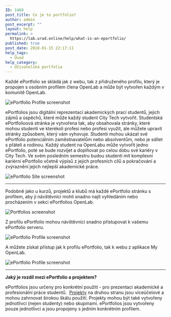 ```yaml
---
ID: 1469
post_title: Co je to portfolio?
author: admin
post_excerpt: ""
layout: help
permalink: >
  https://lab.urad.online/help/what-is-an-eportfolio/
published: true
post_date: 2018-01-15 22:17:11
help_tags:
  - Úvod
help_category:
  - Uživatelská portfolia
---
```

Každé ePortfolio se skládá jak z webu, tak z přidruženého profilu, který je propojen s osobním profilem člena OpenLab a může být vytvořen každým v komunitě OpenLab.

<img class="alignnone wp-image-36702 size-full" src="https://openlab.citytech.cuny.edu/wp-content/uploads/2012/08/What_Is_eportfolio_1_v2.png" alt="ePortfolio Profile screenshot" />

ePortfolios jsou digitální reprezentací akademických prací studentů, jejich zájmů a úspěchů, které může každý student City Tech vytvořit. Studentská ePortfolioová stránka je vytvořena tak, aby obsahovala stránky, které mohou studenti ve kterékoli profesi nebo profesi využít, ale můžete upravit stránky způsobem, který vám vyhovuje. Studenti mohou ukázat své ePortfolio potenciálním zaměstnavatelům nebo absolventům, nebo je sdílet s přáteli a rodinou. Každý student na OpenLabu může vytvořit jedno ePortfolio, poté se bude rozvíjet a doplňovat po celou dobu své kariéry v City Tech. Ve svém posledním semestru budou studenti mít komplexní kariérní ePortfolio včetně výpisů z jejich profesních cílů a pokračování a zvýraznění jejich nejlepší akademické práce.

<img class="alignnone wp-image-2792 size-full" src="https://openlab.citytech.cuny.edu/wp-content/uploads/2012/08/What_Is_eportfolio_2.png" alt="ePortfolio Site screenshot" />

_____________

Podobně jako u kurzů, projektů a klubů má každé ePortfolio stránku s profilem, aby ji návštěvníci mohli snadno najít vyhledáním nebo procházením v sekci ePortfolios OpenLab.

<img class="alignnone wp-image-36703 size-full" src="https://openlab.citytech.cuny.edu/wp-content/uploads/2012/08/What_Is_eportfolio_3_v2.png" alt="Portfolios screenshot" />

Z profilu ePortfolio mohou návštěvníci snadno přistupovat k vašemu ePortfolio serveru.

<img class="alignnone wp-image-36704 size-full" src="https://openlab.citytech.cuny.edu/wp-content/uploads/2012/08/What_Is_eportfolio_4_v2.png" alt="ePortfolio Profile screenshot" />

A můžete získat přístup jak k profilu ePortfolio, tak k webu z aplikace My OpenLab.

<img class="alignnone wp-image-36702 size-full" src="https://openlab.citytech.cuny.edu/wp-content/uploads/2012/08/What_Is_eportfolio_1_v2.png" alt="ePortfolio Profile screenshot" />

_____________

<strong>Jaký je rozdíl mezi ePortfolio a projektem?</strong>

ePortfolios jsou určeny pro konkrétní použití - pro prezentaci akademické a profesionální práce studentů.  <a title="Co je to projekt na OpenLab?" href="https://lab.urad.online/help/what-is-a-project-on-the-openlab/">Projekty</a> na druhou stranu jsou víceúčelové a mohou zahrnovat širokou škálu použití. Projekty mohou být také vytvořeny jednotlivci (nejen studenty) nebo skupinami. ePortfolios jsou vytvořeny pouze jednotlivci a jsou propojeny s jedním konkrétním profilem.